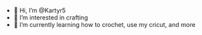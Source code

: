 - 👋 Hi, I’m @Kartyr5
- 👀 I’m interested in crafting
- 🌱 I’m currently learning how to crochet, use my cricut, and more

<!---
Kartyr5/Kartyr5 is a ✨ special ✨ repository because its `README.md` (this file) appears on your GitHub profile.
You can click the Preview link to take a look at your changes.
--->
